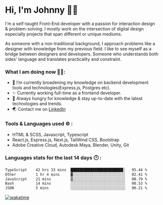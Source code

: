 # Hi, I'm Johnny 👋🧑‍

I'm a self-taught Front-End developer with a passion for interaction design & problem-solving. I mostly work on the intersection of digital design especially projects that span different or unique mediums.

As someone with a non-traditional background, I approach problems like a designer with knowledge from my previous field. I like to see myself as a bridge between designers and developers. Someone who understands both sides' language and translates practicality and constraint.

### What I am doing now 🧑‍💻:

- 🔭 I’m currently broadening my knowledge on backend development tools and technologies(Express.js, Postgres etc).
- ✨ Currently working full-time as a frontend developer.
- 📖 Always hungry for knowledge & stay up-to-date with the latest technologies and trends.
- 🌏 Contact me on [LinkedIn](https://www.linkedin.com/in/johchai/)

### Tools & Languages used ⚙️ :

- HTML & SCSS, Javascript, Typescript
- React.js, Express.js, Next.js, TailWind CSS, Bootstrap
- Adobe Creative Cloud, Autodesk Maya, Blender, Unity, Git

### Languages stats for the last 14 days 🕛 :

<!--START_SECTION:waka-->

```txt
TypeScript    42 hrs 33 mins  ████████████████████████░   95.44 %
Other         1 hr 4 mins     ▓░░░░░░░░░░░░░░░░░░░░░░░░   02.41 %
JavaScript    21 mins         ▒░░░░░░░░░░░░░░░░░░░░░░░░   00.79 %
Bash          14 mins         ░░░░░░░░░░░░░░░░░░░░░░░░░   00.53 %
JSON          5 mins          ░░░░░░░░░░░░░░░░░░░░░░░░░   00.21 %
```

<!--END_SECTION:waka-->

[![wakatime](https://wakatime.com/badge/user/0cd14e89-b357-451d-b5c1-4a79286fb5a6.svg)](https://wakatime.com/@0cd14e89-b357-451d-b5c1-4a79286fb5a6)
